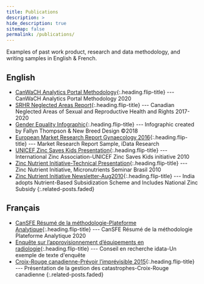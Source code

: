 ```yaml
---
title: Publications
description: >
hide_description: true
sitemap: false
permalink: /publications/
---
```


Examples of past work product, research and data methodology, and writing samples in English & French.


## English
* [CanWaCH Analytics Portal Methodology]{:.heading.flip-title} --- CanWaCH Analytics Portal Methodology 2020
* [SRHR Neglected Areas Report]{:.heading.flip-title} --- Canadian Neglected Areas of Sexual and Reproductive Health and Rights 2017-2020
* [Gender Equality Infographic]{:.heading.flip-title} --- Infographic created by Fallyn Thompson & New Breed Design ©2018
* [European Market Research Report Gynaecology 2016]{:.heading.flip-title} --- Market Research Report Sample, iData Research
* [UNICEF Zinc Saves Kids Presentation]{:.heading.flip-title} --- International Zinc Association-UNICEF Zinc Saves Kids initiative 2010
* [Zinc Nutrient Initiative-Technical Presentation]{:.heading.flip-title} --- Zinc Nutrient Initiative, Micronutrients Seminar Brasil 2010
* [Zinc Nutrient Initiative Newsletter-Aug2010]{:.heading.flip-title} --- India adopts Nutrient-Based Subsidization Scheme and Includes National Zinc Subsidy
{:.related-posts.faded}

## Français
* [CanSFE Résumé de la méthodologie-Plateforme Analytique]{:.heading.flip-title} --- CanSFE Résumé de la méthodologie Plateforme Analytique 2020
* [Enquête sur l’approvisionnement d’équipements en radiologie]{:.heading.flip-title} --- Conseil en recherche idata-Un exemple de texte d'enquête
* [Croix-Rouge canadienne-Prévoir l’imprévisible 2015]{:.heading.flip-title} --- Présentation de la gestion des catastrophes-Croix-Rouge canadienne
{:.related-posts.faded}

[CanWaCH Analytics Portal Methodology]: CanWaCH-Analytics_Portal_Methodology-Nov-12-2020.pdf
[SRHR Neglected Areas Report]: CanWaCH-SRHR_Neglected_Areas_Full_Summary_Report_(Final).pdf
[Gender Equality Infographic]: CanWaCH-Gender-Equality-Infographic-2018.jpg
[CanSFE Résumé de la méthodologie-Plateforme Analytique]: CanSFE-Résumé_de_la_méthodologie-Plateforme_Analytique-Nov-12-2020.pdf
[Enquête sur l’approvisionnement d’équipements en radiologie]: Enquête-sur-l’approvisionnement-d’équipements-en-radiologie-2017.pdf
[European Market Research Report Gynaecology 2016]: European_Market_Research_Report_Gynaecology2016.pdf
[Croix-Rouge canadienne-Prévoir l’imprévisible 2015]: Croix-Rouge-canadienne_Prévoir_l’imprévisible_2015.pdf
[UNICEF Zinc Saves Kids Presentation]: UNICEF-Zinc_Saves_Kids-Presentation2010.pdf
[Zinc Nutrient Initiative-Technical Presentation]: Zinc_Nutrient_Initiative-Technical_Presentation2010.pdf
[Zinc Nutrient Initiative Newsletter-Aug2010]: Zinc_Nutrient_Initiative_Newsletter_Aug2010.pdf

